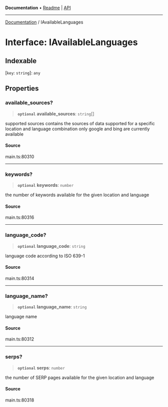 **Documentation** • [Readme](../README.md) \| [API](../globals.md)

***

[Documentation](../README.md) / IAvailableLanguages

# Interface: IAvailableLanguages

## Indexable

 \[`key`: `string`\]: `any`

## Properties

### available\_sources?

> **`optional`** **available\_sources**: `string`[]

supported sources
contains the sources of data supported for a specific location and language combination
only google and bing are currently available

#### Source

main.ts:80310

***

### keywords?

> **`optional`** **keywords**: `number`

the number of keywords available for the given location and language

#### Source

main.ts:80316

***

### language\_code?

> **`optional`** **language\_code**: `string`

language code according to ISO 639-1

#### Source

main.ts:80314

***

### language\_name?

> **`optional`** **language\_name**: `string`

language name

#### Source

main.ts:80312

***

### serps?

> **`optional`** **serps**: `number`

the number of SERP pages available for the given location and language

#### Source

main.ts:80318
